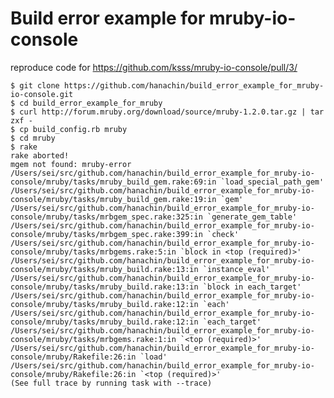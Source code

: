 Build error example for mruby-io-console
====

reproduce code for https://github.com/ksss/mruby-io-console/pull/3/

    $ git clone https://github.com/hanachin/build_error_example_for_mruby-io-console.git
    $ cd build_error_example_for_mruby
    $ curl http://forum.mruby.org/download/source/mruby-1.2.0.tar.gz | tar zxf -
    $ cp build_config.rb mruby
    $ cd mruby
    $ rake
    rake aborted!
    mgem not found: mruby-error
    /Users/sei/src/github.com/hanachin/build_error_example_for_mruby-io-console/mruby/tasks/mruby_build_gem.rake:69:in `load_special_path_gem'
    /Users/sei/src/github.com/hanachin/build_error_example_for_mruby-io-console/mruby/tasks/mruby_build_gem.rake:19:in `gem'
    /Users/sei/src/github.com/hanachin/build_error_example_for_mruby-io-console/mruby/tasks/mrbgem_spec.rake:325:in `generate_gem_table'
    /Users/sei/src/github.com/hanachin/build_error_example_for_mruby-io-console/mruby/tasks/mrbgem_spec.rake:399:in `check'
    /Users/sei/src/github.com/hanachin/build_error_example_for_mruby-io-console/mruby/tasks/mrbgems.rake:5:in `block in <top (required)>'
    /Users/sei/src/github.com/hanachin/build_error_example_for_mruby-io-console/mruby/tasks/mruby_build.rake:13:in `instance_eval'
    /Users/sei/src/github.com/hanachin/build_error_example_for_mruby-io-console/mruby/tasks/mruby_build.rake:13:in `block in each_target'
    /Users/sei/src/github.com/hanachin/build_error_example_for_mruby-io-console/mruby/tasks/mruby_build.rake:12:in `each'
    /Users/sei/src/github.com/hanachin/build_error_example_for_mruby-io-console/mruby/tasks/mruby_build.rake:12:in `each_target'
    /Users/sei/src/github.com/hanachin/build_error_example_for_mruby-io-console/mruby/tasks/mrbgems.rake:1:in `<top (required)>'
    /Users/sei/src/github.com/hanachin/build_error_example_for_mruby-io-console/mruby/Rakefile:26:in `load'
    /Users/sei/src/github.com/hanachin/build_error_example_for_mruby-io-console/mruby/Rakefile:26:in `<top (required)>'
    (See full trace by running task with --trace)
